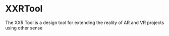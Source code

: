 # XXRTool
The XXR Tool is a design tool for extending the reality of AR and VR projects using other sense

